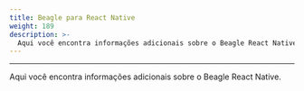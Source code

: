 ```yaml
---
title: Beagle para React Native
weight: 189
description: >-
  Aqui você encontra informações adicionais sobre o Beagle React Native
---
```


---

Aqui você encontra informações adicionais sobre o Beagle React Native.
